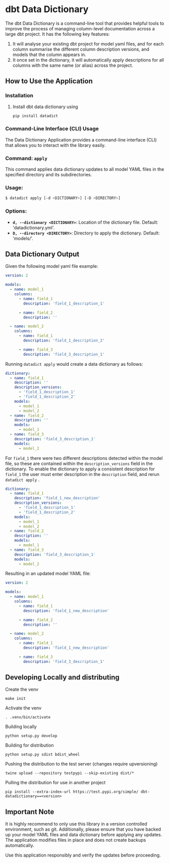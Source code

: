 # dbt Data Dictionary

The dbt Data Dictionary is a command-line tool that provides helpful tools to improve the process of managing column-level documentation across a large dbt project. It has the following key features:

1. It will analyse your existing dbt project for model yaml files, and for each column summarise the different column description versions, and models that the column appears in.
2. It once set in the dictionary, it will automatically apply descriptions for all columns with the same name (or alias) across the project.

## **How to Use the Application**

### **Installation**

1. Install dbt data dictionary using
    
    ```bash
    pip install datadict
    ```
    

### **Command-Line Interface (CLI) Usage**

The Data Dictionary Application provides a command-line interface (CLI) that allows you to interact with the library easily.

### Command: **`apply`**

This command applies data dictionary updates to all model YAML files in the specified directory and its subdirectories.

### **Usage:**

```bash
$ datadict apply [-d <DICTIONARY>] [-D <DIRECTORY>]
```

### **Options:**

- **`d, --dictionary <DICTIONARY>`**: Location of the dictionary file. Default: 'datadictionary.yml'.
- **`D, --directory <DIRECTORY>`**: Directory to apply the dictionary. Default: 'models/'.

## Data Dictionary Output

Given the following model yaml file example:

```yaml
version: 2

models:
  - name: model_1
    columns:
      - name: field_1
        description: 'field_1_description_1'

      - name: field_2
        description: ''

  - name: model_2
    columns:
      - name: field_1
        description: 'field_1_description_2'

      - name: field_3
        description: 'field_3_description_1'
```

Running `datadict apply` would create a data dictionary as follows:

```yaml
dictionary:
  - name: field_1
    description: ''
    description_versions:
      - 'field_1_description_1'
      - 'field_1_description_2'
    models:
      - model_1
      - model_2
  - name: field_2
    description: ''
    models:
      - model_1
  - name: field_3
    description: 'field_3_description_1'
    models:
      - model_2
```

For `field_1` there were two different descriptions detected within the model file, so these are contained within the `description_versions` field in the dictionary. To enable the dictionary to apply a consistent description for `field_1` the user must enter description in the `description` field, and rerun `datadict apply` .

```yaml
dictionary:
  - name: field_1
    description: 'field_1_new_description'
    description_versions:
      - 'field_1_description_1'
      - 'field_1_description_2'
    models:
      - model_1
      - model_2
  - name: field_2
    description: ''
    models:
      - model_1
  - name: field_3
    description: 'field_3_description_1'
    models:
      - model_2
```

Resulting in an updated model YAML file:

```yaml
version: 2

models:
  - name: model_1
    columns:
      - name: field_1
        description: 'field_1_new_description'

      - name: field_2
        description: ''

  - name: model_2
    columns:
      - name: field_1
        description: 'field_1_new_description'

      - name: field_3
        description: 'field_3_description_1'
```

## Developing Locally and distributing

Create the venv

`make init`

Activate the venv

`. .venv/bin/activate`

Building locally

`python setup.py develop`

Building for distribution

`python setup.py sdist bdist_wheel`

Pushing the distribution to the test server (changes require upversioning)

`twine upload --repository testpypi --skip-existing dist/*`

Pulling the distribution for use in another project

`pip install --extra-index-url https://test.pypi.org/simple/ dbt-datadictionary==<version>`

## **Important Note**

It is highly recommend to only use this library in a version controlled environment, such as git. Additionally, please ensure that you have backed up your model YAML files and data dictionary before applying any updates. The application modifies files in place and does not create backups automatically.

Use this application responsibly and verify the updates before proceeding.